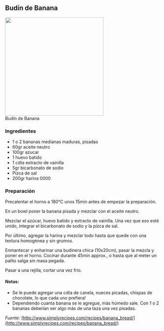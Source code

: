 ## Budín de Banana

<div class="image">
  <img src="https://i.imgur.com/FXv4vd9.jpg" height=320/>
  <div class="caption">Budín de Banana</div>
</div>

### Ingredientes
  * 1 o 2 bananas medianas maduras, pisadas
  * 60gr aceite neutro
  * 100gr azucar
  * 1 huevo batido
  * 1 cdta extracto de vainilla
  * 5gr bicarbonato de sodio
  * Pizca de sal
  * 200gr harina 0000

### Preparación

Precalentar el horno a 180°C unos 15min antes de empezar la preparación.

En un bowl poner la banana pisada y mezclar con el aceite neutro.

Mezclar el azúcar, huevo batido y extracto de vainilla. Una vez que eso esté
unido, integrar el bicarbonato de sodio y la pizca de sal.

Por último, agregar la harina y mezclar todo hasta que quede con una textura
homogénea y sin grumos.

Enmantecar y enharinar una budinera chica (10x20cm), pasar la mezcla y poner en
el horno. Cocinar durante 45min approx., o hasta que al meter un palito salga
sin masa pegada.

Pasar a una rejilla, cortar una vez frío.


#### Notas:

  * Se le puede agregar una cdta de canela, nueces picadas, chispas de chocolate,
    lo que cada uno prefiera!
  * Dependiendo cuanta banana se le agregue, más húmedo sale. Con 1 o 2 bananas
    deberían ser algo más de una taza una vez pisadas.

*Fuente:* [http://www.simplyrecipes.com/recipes/banana_bread/](http://www.simplyrecipes.com/recipes/banana_bread/)
